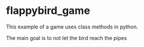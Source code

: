 # flappybird_game
 This example of a game uses class methods in python.

 The main goal is to not let the bird reach the pipes
